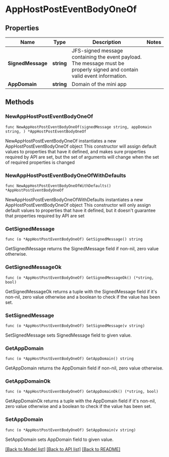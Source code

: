 # AppHostPostEventBodyOneOf

## Properties

Name | Type | Description | Notes
------------ | ------------- | ------------- | -------------
**SignedMessage** | **string** | JFS-signed message containing the event payload. The message must be properly signed and contain valid event information. | 
**AppDomain** | **string** | Domain of the mini app | 

## Methods

### NewAppHostPostEventBodyOneOf

`func NewAppHostPostEventBodyOneOf(signedMessage string, appDomain string, ) *AppHostPostEventBodyOneOf`

NewAppHostPostEventBodyOneOf instantiates a new AppHostPostEventBodyOneOf object
This constructor will assign default values to properties that have it defined,
and makes sure properties required by API are set, but the set of arguments
will change when the set of required properties is changed

### NewAppHostPostEventBodyOneOfWithDefaults

`func NewAppHostPostEventBodyOneOfWithDefaults() *AppHostPostEventBodyOneOf`

NewAppHostPostEventBodyOneOfWithDefaults instantiates a new AppHostPostEventBodyOneOf object
This constructor will only assign default values to properties that have it defined,
but it doesn't guarantee that properties required by API are set

### GetSignedMessage

`func (o *AppHostPostEventBodyOneOf) GetSignedMessage() string`

GetSignedMessage returns the SignedMessage field if non-nil, zero value otherwise.

### GetSignedMessageOk

`func (o *AppHostPostEventBodyOneOf) GetSignedMessageOk() (*string, bool)`

GetSignedMessageOk returns a tuple with the SignedMessage field if it's non-nil, zero value otherwise
and a boolean to check if the value has been set.

### SetSignedMessage

`func (o *AppHostPostEventBodyOneOf) SetSignedMessage(v string)`

SetSignedMessage sets SignedMessage field to given value.


### GetAppDomain

`func (o *AppHostPostEventBodyOneOf) GetAppDomain() string`

GetAppDomain returns the AppDomain field if non-nil, zero value otherwise.

### GetAppDomainOk

`func (o *AppHostPostEventBodyOneOf) GetAppDomainOk() (*string, bool)`

GetAppDomainOk returns a tuple with the AppDomain field if it's non-nil, zero value otherwise
and a boolean to check if the value has been set.

### SetAppDomain

`func (o *AppHostPostEventBodyOneOf) SetAppDomain(v string)`

SetAppDomain sets AppDomain field to given value.



[[Back to Model list]](../README.md#documentation-for-models) [[Back to API list]](../README.md#documentation-for-api-endpoints) [[Back to README]](../README.md)


